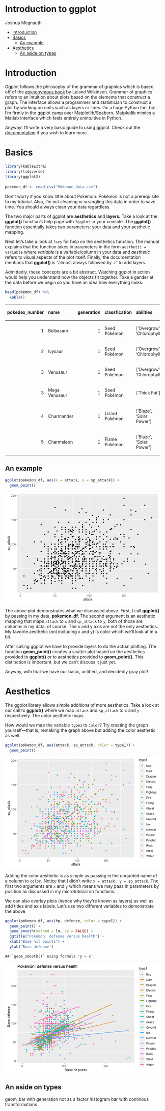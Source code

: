 Introduction to ggplot
================
Joshua Megnauth

  - [Introduction](#introduction)
  - [Basics](#basics)
      - [An example](#an-example)
  - [Aesthetics](#aesthetics)
      - [An aside on types](#an-aside-on-types)

# Introduction

Ggplot follows the philosophy of the grammar of graphics which is based
off of the [epynonymous
book](https://www.springer.com/gp/book/9780387245447) by Leland
Wilkinson. Grammer of graphics refers to an intuition about plots based
on the elements that construct a graph. The interface allows a
programmer and statistician to construct a plot by working on units such
as layers or lines. I’m a huge Python fan, but I’m firmly in the ggplot
camp over Matplotlib/Seaborn. Matplotlib mimics a Matlab interface which
feels entirely unintuitive in Python.

Anyway\! I’ll write a very basic guide to using ggplot. Check out the
[documentation](https://ggplot2.tidyverse.org/) if you wish to learn
more.

# Basics

``` r
library(kableExtra)
library(tidyverse)
library(ggplot2)

pokemon_df <- read_csv("Pokemon_data.csv")
```

Don’t worry if you know little about Pokémon. Pokémon is not a
prerequisite to my tutorial. Also, I’m not cleaning or wrangling this
data in order to save time. You should always clean your data
regardless.

The two major parts of ggplot are **aesthetics** and **layers.** Take a
look at the **ggplot()** function’s help page with `?ggplot` in your
console. The **ggplot()** function essentially takes two parameters:
your data and your aesthetic mapping.

Next let’s take a look at `?aes` for help on the aesthetics function.
The manual explains that the function takes in parameters in the form
`aesthetic = variable` where *variable* is a variable/column in your
data and *aesthetic* refers to visual aspects of the plot itself.
Finally, the documentation mentions that **ggplot()** is “almost always
followed by +” to add layers.

Admittedly, these concepts are a bit abstract. Watching ggplot in action
would help you understand how the objects fit together. Take a gander at
the data before we begin so you have an idea how everything looks.

``` r
head(pokemon_df) %>%
  kable()
```

<table>

<thead>

<tr>

<th style="text-align:right;">

pokedex\_number

</th>

<th style="text-align:left;">

name

</th>

<th style="text-align:right;">

generation

</th>

<th style="text-align:left;">

classfication

</th>

<th style="text-align:left;">

abilities

</th>

<th style="text-align:right;">

height\_m

</th>

<th style="text-align:right;">

weight\_kg

</th>

<th style="text-align:left;">

type1

</th>

<th style="text-align:left;">

type2

</th>

<th style="text-align:right;">

base\_total

</th>

<th style="text-align:right;">

hp

</th>

<th style="text-align:right;">

attack

</th>

<th style="text-align:right;">

defense

</th>

<th style="text-align:right;">

sp\_attack

</th>

<th style="text-align:right;">

sp\_defense

</th>

<th style="text-align:right;">

speed

</th>

<th style="text-align:right;">

against\_bug

</th>

<th style="text-align:right;">

against\_dark

</th>

<th style="text-align:right;">

against\_dragon

</th>

<th style="text-align:right;">

against\_electric

</th>

<th style="text-align:right;">

against\_fairy

</th>

<th style="text-align:right;">

against\_fighting

</th>

<th style="text-align:right;">

against\_fire

</th>

<th style="text-align:right;">

against\_flying

</th>

<th style="text-align:right;">

against\_ghost

</th>

<th style="text-align:right;">

against\_grass

</th>

<th style="text-align:right;">

against\_ground

</th>

<th style="text-align:right;">

against\_ice

</th>

<th style="text-align:right;">

against\_normal

</th>

<th style="text-align:right;">

against\_poison

</th>

<th style="text-align:right;">

against\_psychic

</th>

<th style="text-align:right;">

against\_rock

</th>

<th style="text-align:right;">

against\_steel

</th>

<th style="text-align:right;">

against\_water

</th>

<th style="text-align:right;">

capture\_rate

</th>

<th style="text-align:right;">

base\_egg\_steps

</th>

<th style="text-align:right;">

base\_happiness

</th>

<th style="text-align:right;">

is\_legendary

</th>

<th style="text-align:right;">

is\_mythical

</th>

<th style="text-align:right;">

is\_mega

</th>

</tr>

</thead>

<tbody>

<tr>

<td style="text-align:right;">

1

</td>

<td style="text-align:left;">

Bulbasaur

</td>

<td style="text-align:right;">

1

</td>

<td style="text-align:left;">

Seed Pokémon

</td>

<td style="text-align:left;">

\[‘Overgrow’, ‘Chlorophyll’\]

</td>

<td style="text-align:right;">

0.7

</td>

<td style="text-align:right;">

6.9

</td>

<td style="text-align:left;">

Grass

</td>

<td style="text-align:left;">

Poison

</td>

<td style="text-align:right;">

318

</td>

<td style="text-align:right;">

45

</td>

<td style="text-align:right;">

49

</td>

<td style="text-align:right;">

49

</td>

<td style="text-align:right;">

65

</td>

<td style="text-align:right;">

65

</td>

<td style="text-align:right;">

45

</td>

<td style="text-align:right;">

1.0

</td>

<td style="text-align:right;">

1

</td>

<td style="text-align:right;">

1

</td>

<td style="text-align:right;">

0.5

</td>

<td style="text-align:right;">

0.5

</td>

<td style="text-align:right;">

0.5

</td>

<td style="text-align:right;">

2.0

</td>

<td style="text-align:right;">

2

</td>

<td style="text-align:right;">

1

</td>

<td style="text-align:right;">

0.25

</td>

<td style="text-align:right;">

1

</td>

<td style="text-align:right;">

2.0

</td>

<td style="text-align:right;">

1

</td>

<td style="text-align:right;">

1

</td>

<td style="text-align:right;">

2

</td>

<td style="text-align:right;">

1

</td>

<td style="text-align:right;">

1.0

</td>

<td style="text-align:right;">

0.5

</td>

<td style="text-align:right;">

45

</td>

<td style="text-align:right;">

5140

</td>

<td style="text-align:right;">

70

</td>

<td style="text-align:right;">

0

</td>

<td style="text-align:right;">

0

</td>

<td style="text-align:right;">

0

</td>

</tr>

<tr>

<td style="text-align:right;">

2

</td>

<td style="text-align:left;">

Ivysaur

</td>

<td style="text-align:right;">

1

</td>

<td style="text-align:left;">

Seed Pokémon

</td>

<td style="text-align:left;">

\[‘Overgrow’, ‘Chlorophyll’\]

</td>

<td style="text-align:right;">

1.0

</td>

<td style="text-align:right;">

13.0

</td>

<td style="text-align:left;">

Grass

</td>

<td style="text-align:left;">

Poison

</td>

<td style="text-align:right;">

405

</td>

<td style="text-align:right;">

60

</td>

<td style="text-align:right;">

62

</td>

<td style="text-align:right;">

63

</td>

<td style="text-align:right;">

80

</td>

<td style="text-align:right;">

80

</td>

<td style="text-align:right;">

60

</td>

<td style="text-align:right;">

1.0

</td>

<td style="text-align:right;">

1

</td>

<td style="text-align:right;">

1

</td>

<td style="text-align:right;">

0.5

</td>

<td style="text-align:right;">

0.5

</td>

<td style="text-align:right;">

0.5

</td>

<td style="text-align:right;">

2.0

</td>

<td style="text-align:right;">

2

</td>

<td style="text-align:right;">

1

</td>

<td style="text-align:right;">

0.25

</td>

<td style="text-align:right;">

1

</td>

<td style="text-align:right;">

2.0

</td>

<td style="text-align:right;">

1

</td>

<td style="text-align:right;">

1

</td>

<td style="text-align:right;">

2

</td>

<td style="text-align:right;">

1

</td>

<td style="text-align:right;">

1.0

</td>

<td style="text-align:right;">

0.5

</td>

<td style="text-align:right;">

45

</td>

<td style="text-align:right;">

5140

</td>

<td style="text-align:right;">

70

</td>

<td style="text-align:right;">

0

</td>

<td style="text-align:right;">

0

</td>

<td style="text-align:right;">

0

</td>

</tr>

<tr>

<td style="text-align:right;">

3

</td>

<td style="text-align:left;">

Venusaur

</td>

<td style="text-align:right;">

1

</td>

<td style="text-align:left;">

Seed Pokémon

</td>

<td style="text-align:left;">

\[‘Overgrow’, ‘Chlorophyll’\]

</td>

<td style="text-align:right;">

2.0

</td>

<td style="text-align:right;">

100.0

</td>

<td style="text-align:left;">

Grass

</td>

<td style="text-align:left;">

Poison

</td>

<td style="text-align:right;">

525

</td>

<td style="text-align:right;">

80

</td>

<td style="text-align:right;">

82

</td>

<td style="text-align:right;">

83

</td>

<td style="text-align:right;">

100

</td>

<td style="text-align:right;">

100

</td>

<td style="text-align:right;">

80

</td>

<td style="text-align:right;">

1.0

</td>

<td style="text-align:right;">

1

</td>

<td style="text-align:right;">

1

</td>

<td style="text-align:right;">

0.5

</td>

<td style="text-align:right;">

0.5

</td>

<td style="text-align:right;">

0.5

</td>

<td style="text-align:right;">

2.0

</td>

<td style="text-align:right;">

2

</td>

<td style="text-align:right;">

1

</td>

<td style="text-align:right;">

0.25

</td>

<td style="text-align:right;">

1

</td>

<td style="text-align:right;">

2.0

</td>

<td style="text-align:right;">

1

</td>

<td style="text-align:right;">

1

</td>

<td style="text-align:right;">

2

</td>

<td style="text-align:right;">

1

</td>

<td style="text-align:right;">

1.0

</td>

<td style="text-align:right;">

0.5

</td>

<td style="text-align:right;">

45

</td>

<td style="text-align:right;">

5140

</td>

<td style="text-align:right;">

70

</td>

<td style="text-align:right;">

0

</td>

<td style="text-align:right;">

0

</td>

<td style="text-align:right;">

0

</td>

</tr>

<tr>

<td style="text-align:right;">

3

</td>

<td style="text-align:left;">

Mega Venusaur

</td>

<td style="text-align:right;">

1

</td>

<td style="text-align:left;">

Seed Pokémon

</td>

<td style="text-align:left;">

\[‘Thick Fat’\]

</td>

<td style="text-align:right;">

2.4

</td>

<td style="text-align:right;">

155.5

</td>

<td style="text-align:left;">

Grass

</td>

<td style="text-align:left;">

Poison

</td>

<td style="text-align:right;">

625

</td>

<td style="text-align:right;">

80

</td>

<td style="text-align:right;">

100

</td>

<td style="text-align:right;">

123

</td>

<td style="text-align:right;">

122

</td>

<td style="text-align:right;">

120

</td>

<td style="text-align:right;">

80

</td>

<td style="text-align:right;">

1.0

</td>

<td style="text-align:right;">

1

</td>

<td style="text-align:right;">

1

</td>

<td style="text-align:right;">

0.5

</td>

<td style="text-align:right;">

0.5

</td>

<td style="text-align:right;">

0.5

</td>

<td style="text-align:right;">

1.0

</td>

<td style="text-align:right;">

2

</td>

<td style="text-align:right;">

1

</td>

<td style="text-align:right;">

0.25

</td>

<td style="text-align:right;">

1

</td>

<td style="text-align:right;">

1.0

</td>

<td style="text-align:right;">

1

</td>

<td style="text-align:right;">

1

</td>

<td style="text-align:right;">

2

</td>

<td style="text-align:right;">

1

</td>

<td style="text-align:right;">

1.0

</td>

<td style="text-align:right;">

0.5

</td>

<td style="text-align:right;">

45

</td>

<td style="text-align:right;">

5140

</td>

<td style="text-align:right;">

70

</td>

<td style="text-align:right;">

0

</td>

<td style="text-align:right;">

0

</td>

<td style="text-align:right;">

1

</td>

</tr>

<tr>

<td style="text-align:right;">

4

</td>

<td style="text-align:left;">

Charmander

</td>

<td style="text-align:right;">

1

</td>

<td style="text-align:left;">

Lizard Pokémon

</td>

<td style="text-align:left;">

\[‘Blaze’, ‘Solar Power’\]

</td>

<td style="text-align:right;">

0.6

</td>

<td style="text-align:right;">

8.5

</td>

<td style="text-align:left;">

Fire

</td>

<td style="text-align:left;">

None

</td>

<td style="text-align:right;">

309

</td>

<td style="text-align:right;">

39

</td>

<td style="text-align:right;">

52

</td>

<td style="text-align:right;">

43

</td>

<td style="text-align:right;">

60

</td>

<td style="text-align:right;">

50

</td>

<td style="text-align:right;">

65

</td>

<td style="text-align:right;">

0.5

</td>

<td style="text-align:right;">

1

</td>

<td style="text-align:right;">

1

</td>

<td style="text-align:right;">

1.0

</td>

<td style="text-align:right;">

0.5

</td>

<td style="text-align:right;">

1.0

</td>

<td style="text-align:right;">

0.5

</td>

<td style="text-align:right;">

1

</td>

<td style="text-align:right;">

1

</td>

<td style="text-align:right;">

0.50

</td>

<td style="text-align:right;">

2

</td>

<td style="text-align:right;">

0.5

</td>

<td style="text-align:right;">

1

</td>

<td style="text-align:right;">

1

</td>

<td style="text-align:right;">

1

</td>

<td style="text-align:right;">

2

</td>

<td style="text-align:right;">

0.5

</td>

<td style="text-align:right;">

2.0

</td>

<td style="text-align:right;">

45

</td>

<td style="text-align:right;">

5140

</td>

<td style="text-align:right;">

70

</td>

<td style="text-align:right;">

0

</td>

<td style="text-align:right;">

0

</td>

<td style="text-align:right;">

0

</td>

</tr>

<tr>

<td style="text-align:right;">

5

</td>

<td style="text-align:left;">

Charmeleon

</td>

<td style="text-align:right;">

1

</td>

<td style="text-align:left;">

Flame Pokémon

</td>

<td style="text-align:left;">

\[‘Blaze’, ‘Solar Power’\]

</td>

<td style="text-align:right;">

1.1

</td>

<td style="text-align:right;">

19.0

</td>

<td style="text-align:left;">

Fire

</td>

<td style="text-align:left;">

None

</td>

<td style="text-align:right;">

405

</td>

<td style="text-align:right;">

58

</td>

<td style="text-align:right;">

64

</td>

<td style="text-align:right;">

58

</td>

<td style="text-align:right;">

80

</td>

<td style="text-align:right;">

65

</td>

<td style="text-align:right;">

80

</td>

<td style="text-align:right;">

0.5

</td>

<td style="text-align:right;">

1

</td>

<td style="text-align:right;">

1

</td>

<td style="text-align:right;">

1.0

</td>

<td style="text-align:right;">

0.5

</td>

<td style="text-align:right;">

1.0

</td>

<td style="text-align:right;">

0.5

</td>

<td style="text-align:right;">

1

</td>

<td style="text-align:right;">

1

</td>

<td style="text-align:right;">

0.50

</td>

<td style="text-align:right;">

2

</td>

<td style="text-align:right;">

0.5

</td>

<td style="text-align:right;">

1

</td>

<td style="text-align:right;">

1

</td>

<td style="text-align:right;">

1

</td>

<td style="text-align:right;">

2

</td>

<td style="text-align:right;">

0.5

</td>

<td style="text-align:right;">

2.0

</td>

<td style="text-align:right;">

45

</td>

<td style="text-align:right;">

5140

</td>

<td style="text-align:right;">

70

</td>

<td style="text-align:right;">

0

</td>

<td style="text-align:right;">

0

</td>

<td style="text-align:right;">

0

</td>

</tr>

</tbody>

</table>

## An example

``` r
ggplot(pokemon_df, aes(x = attack, y = sp_attack)) +
  geom_point()
```

![](99_ggplot_basics_files/figure-gfm/attack_spatk_scatter-1.png)<!-- -->

The above plot demonstrates what we discussed above. First, I call
**ggplot()** by passing in my data, **pokemon\_df.** The second argument
is an aesthetic mapping that maps `attack` to `x` and `sp_attack` to
`y`; both of those are columns in my data, of course. The x and y axis
are not the only aesthetics. My favorite aesthetic (not including x and
y) is color which we’ll look at in a bit.

After calling ggplot we have to provide layers to do the actual
plotting. The function **geom\_point()** creates a scatter plot based on
the aesthetics provided to **ggplot()** *or* to aesthetics provided to
**geom\_point().** This distinction is important, but we can’t discuss
it just yet.

Anyway, with that we have our basic, untitled, and decidedly gray plot\!

# Aesthetics

The ggplot library allows simple additions of more aesthetics. Take a
look at our call to **ggplot()** where we map `attack` and `sp_attack`
to `x` and `y` respectively. The color aesthetic maps

How would we map the variable `type1` to `color`? Try creating the graph
yourself—that is, remaking the graph above but adding the color
aesthetic as well.

``` r
ggplot(pokemon_df, aes(attack, sp_attack, color = type1)) +
  geom_point()
```

![](99_ggplot_basics_files/figure-gfm/attack_spatk_type_scatter-1.png)<!-- -->

Adding the color aesthetic is as simple as passing in the unquoted name
of a column to `color`. Notice that I didn’t write `x = attack, y =
sp_attack`. The first two arguments are `x` and `y` which means we may
pass in parameters by position as discussed in my microtutorial on
functions.

We can also overlay plots (hence why they’re known as layers) as well as
add titles and axis labels. Let’s use two different variables to
demonstrate the above.

``` r
ggplot(pokemon_df, aes(hp, defense, color = type1)) +
  geom_point() +
  geom_smooth(method = lm, se = FALSE) +
  ggtitle("Pokémon: defense versus health") +
  xlab("Base hit points") +
  ylab("Base defense")
```

    ## `geom_smooth()` using formula 'y ~ x'

![](99_ggplot_basics_files/figure-gfm/hp_defense_scatter-1.png)<!-- -->

## An aside on types

geom\_bar with generation not as a factor histogram bar with continous
transformations
